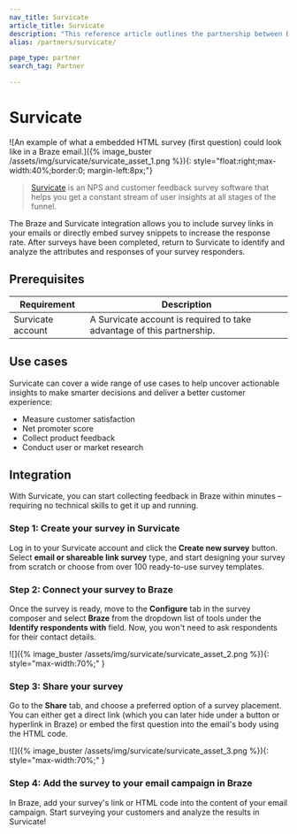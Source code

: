 ```yaml
---
nav_title: Survicate
article_title: Survicate
description: "This reference article outlines the partnership between Braze and Survicate - an NPS and customer feedback survey software that helps you get a constant stream of user insights at all stages of the funnel."
alias: /partners/survicate/

page_type: partner
search_tag: Partner

---
```


# Survicate

![An example of what a embedded HTML survey (first question) could look like in a Braze email.]({% image_buster /assets/img/survicate/survicate_asset_1.png %}){: style="float:right;max-width:40%;border:0; margin-left:8px;"}

> [Survicate](https://survicate.com/) is an NPS and customer feedback survey software that helps you get a constant stream of user insights at all stages of the funnel. 

The Braze and Survicate integration allows you to include survey links in your emails or directly embed survey snippets to increase the response rate. After surveys have been completed, return to Survicate to identify and analyze the attributes and responses of your survey responders.

## Prerequisites

| Requirement | Description |
| ----------- | ----------- |
| Survicate account | A Survicate account is required to take advantage of this partnership. |

## Use cases

Survicate can cover a wide range of use cases to help uncover actionable insights to make smarter decisions and deliver a better customer experience:
- Measure customer satisfaction
- Net promoter score
- Collect product feedback
- Conduct user or market research

## Integration

With Survicate, you can start collecting feedback in Braze within minutes – requiring no technical skills to get it up and running.

### Step 1: Create your survey in Survicate

Log in to your Survicate account and click the **Create new survey** button. Select **email or shareable link survey** type, and start designing your survey from scratch or choose from over 100 ready-to-use survey templates.

### Step 2: Connect your survey to Braze

Once the survey is ready, move to the **Configure** tab in the survey composer and select **Braze** from the dropdown list of tools under the **Identify respondents with** field. Now, you won't need to ask respondents for their contact details.

![]({% image_buster /assets/img/survicate/survicate_asset_2.png %}){: style="max-width:70%;" }

### Step 3: Share your survey

Go to the **Share** tab, and choose a preferred option of a survey placement. You can either get a direct link (which you can later hide under a button or hyperlink in Braze) or embed the first question into the email's body using the HTML code.

![]({% image_buster /assets/img/survicate/survicate_asset_3.png %}){: style="max-width:70%;" }

### Step 4: Add the survey to your email campaign in Braze

In Braze, add your survey's link or HTML code into the content of your email campaign. Start surveying your customers and analyze the results in Survicate!

